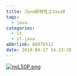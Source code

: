 ```yaml
---
title: Java新特性之Java8
tags:
  - java
categories:
  - it
  - it-java
abbrlink: 88d7b512
date: 2019-04-17 14:23:28
---
```


[![mjL50P.png](https://s2.ax1x.com/2019/08/30/mjL50P.png)](https://imgchr.com/i/mjL50P)
<!--more--> 
